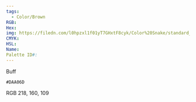 ```yaml
---
tags:
  - Color/Brown
RGB: 
Hex: 
img: https://filedn.com/l0hpzxl1f01yT7GHxtF8cyk/Color%20Snake/standard_csv_to_svg/DAA06D.svg
CMYK: 
HSL: 
Name: 
Palette ID#:
---
```

Buff
```palette
#DAA06D
```
RGB 218, 160, 109